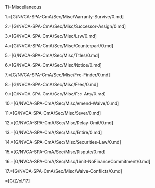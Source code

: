 Ti=Miscellaneous

1.=[G/NVCA-SPA-CmA/Sec/Misc/Warranty-Survive/0.md]

2.=[G/NVCA-SPA-CmA/Sec/Misc/Successor-Assign/0.md]

3.=[G/NVCA-SPA-CmA/Sec/Misc/Law/0.md]

4.=[G/NVCA-SPA-CmA/Sec/Misc/Counterpart/0.md]

5.=[G/NVCA-SPA-CmA/Sec/Misc/Titles/0.md]

6.=[G/NVCA-SPA-CmA/Sec/Misc/Notice/0.md]

7.=[G/NVCA-SPA-CmA/Sec/Misc/Fee-Finder/0.md]

8.=[G/NVCA-SPA-CmA/Sec/Misc/Fees/0.md]

9.=[G/NVCA-SPA-CmA/Sec/Misc/Fee-Atty/0.md]

10.=[G/NVCA-SPA-CmA/Sec/Misc/Amend-Waive/0.md]

11.=[G/NVCA-SPA-CmA/Sec/Misc/Sever/0.md]

12.=[G/NVCA-SPA-CmA/Sec/Misc/Delay-Omit/0.md]

13.=[G/NVCA-SPA-CmA/Sec/Misc/Entire/0.md]

14.=[G/NVCA-SPA-CmA/Sec/Misc/Securities-Law/0.md]

15.=[G/NVCA-SPA-CmA/Sec/Misc/Dispute/0.md]

16.=[G/NVCA-SPA-CmA/Sec/Misc/Limit-NoFinanceCommitment/0.md]

17.=[G/NVCA-SPA-CmA/Sec/Misc/Waive-Conflicts/0.md]

=[G/Z/ol/17]
